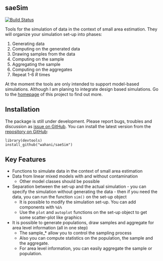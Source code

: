 ## saeSim
[![Build Status](https://travis-ci.org/wahani/saeSim.png?branch=devel)](https://travis-ci.org/wahani/saeSim)

Tools for the simulation of data in the context of small area estimation. They will organize your simulation set-up into phases:
  1. Generating data 
  2. Computing on the generated data
  3. Drawing samples from the data
  4. Computing on the sample
  5. Aggregating the sample
  6. Computing on the aggregates
  7. Repeat 1-6 *R* times

At the moment the tools are only intended to support model-based simulations. Although I am planing to integrate design based simulations. Go to the [homepage](http://wahani.github.io/saeSim/) of this project to find out more.

## Installation

The package is still under development. Please report bugs, troubles and discussion as [issue on GitHub](https://github.com/wahani/saeSim/issues). You can install the latest version from the [repository on GitHub](https://www.github.com/wahani/saeSim):

```
library(devtools)
install_github("wahani/saeSim")
```

## Key Features

- Functions to simulate data in the context of small area estimation
- Data from linear mixed models with and without contamination
  - Other model classes should be possible
- Separation between the set-up and the actual simulation - you can specify the simulation without generating the data - then if you need the data, you can run the function `sim()` on the set-up object
  - It is possible to modify the simulation set-up. You can add components with `%&%`
  - Use the `plot` and `autoplot` functions on the set-up object to get some scatter-plot like graphics
- It is possible to generate populations, draw samples and aggregate for area level information (all in one step)
  - The sample_* allow you to control the sampling process
  - Also you can compute statistics on the population, the sample and the aggregate.
  - For area level information, you can easily aggregate the sample or population.

